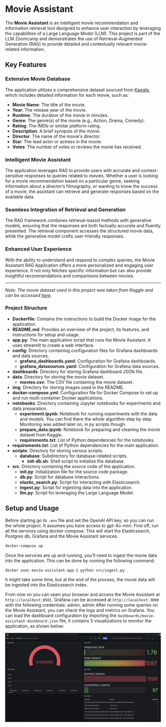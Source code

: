 # Movie Assistant

The **Movie Assistant** is an intelligent movie recommendation and information retrieval tool designed to enhance user interaction by leveraging the capabilities of a Large Language Model (LLM). This project is part of the LLM Zoomcamp and demonstrates the use of Retrieval-Augmented Generation (RAG) to provide detailed and contextually relevant movie-related information.

## Key Features

### Extensive Movie Database
The application utilizes a comprehensive dataset sourced from [Kaggle](https://www.kaggle.com/datasets/rajugc/imdb-movies-dataset-based-on-genre/data), which includes detailed information for each movie, such as:

- **Movie Name**: The title of the movie.
- **Year**: The release year of the movie.
- **Runtime**: The duration of the movie in minutes.
- **Genre**: The genre(s) of the movie (e.g., Action, Drama, Comedy).
- **Rating**: The IMDb or similar platform rating.
- **Description**: A brief synopsis of the movie.
- **Director**: The name of the movie's director.
- **Star**: The lead actor or actress in the movie.
- **Votes**: The number of votes or reviews the movie has received.

### Intelligent Movie Assistant
The application leverages RAG to provide users with accurate and context-sensitive responses to queries related to movies. Whether a user is looking for a movie recommendation based on a particular genre, seeking information about a director’s filmography, or wanting to know the success of a movie, the assistant can retrieve and generate responses based on the available data.

### Seamless Integration of Retrieval and Generation
The RAG framework combines retrieval-based methods with generative models, ensuring that the responses are both factually accurate and fluently presented. The retrieval component accesses the structured movie data, while the generative model crafts user-friendly responses.

### Enhanced User Experience
With the ability to understand and respond to complex queries, the Movie Assistant RAG Application offers a more personalized and engaging user experience. It not only fetches specific information but can also provide insightful recommendations and comparisons between movies.

---

*Note: The movie dataset used in this project was taken from Kaggle and can be accessed [here](https://www.kaggle.com/datasets/rajugc/imdb-movies-dataset-based-on-genre/data).*

### Project Structure

- **Dockerfile**: Contains the instructions to build the Docker image for the application.
- **README.md**: Provides an overview of the project, its features, and instructions for setup and usage.
- **app.py**: The main application script that runs the Movie Assistant. It uses streamlit to create a web interface.
- **config**: Directory containing configuration files for Grafana dashboards and data sources.
    - **grafana_dashboards.yaml**: Configuration for Grafana dashboards.
    - **grafana_datasources.yaml**: Configuration for Grafana data sources.
- **dashboards**: Directory for storing Grafana dashboard JSON file.
- **data**: Directory for storing the movie dataset.
    - **movies.csv**: The CSV file containing the movie dataset.
- **img**: Directory for storing images used in the README.
- **docker-compose.yml**: Configuration file for Docker Compose to set up and run multi-container Docker applications.
- **notebooks**: Directory containing Jupyter notebooks for experiments and data preparation.
    - **experiment.ipynb**: Notebook for running experiments with the data and models. You can find there the whole algorithm step by step. Monitoring was added later on, in py scripts though.
    - **prepare_data.ipynb**: Notebook for preparing and cleaning the movie dataset from Kaggle.
    - **requirements.txt**: List of Python dependencies for the notebooks.
- **requirements.txt**: List of Python dependencies for the main application.
- **scripts**: Directory for storing various scripts.
    - **database**: Subdirectory for database-related scripts.
        - **init-db.sh**: Shell script to initialize the database.
- **src**: Directory containing the source code of the application.
    - **__init__.py**: Initialization file for the source code package.
    - **db.py**: Script for database interactions.
    - **elastic_search.py**: Script for interacting with Elasticsearch.
    - **ingest.py**: Script for ingesting data into the application.
    - **llm.py**: Script for leveraging the Large Language Model.


## Setup and Usage
Before starting go to `.env` file and set the OpenAI API key, so you can run the whole project. It assumes you have access to gpt-4o-mini.
First off, run all the services using docker compose. This will start the Elasticsearch, Postgres db, Grafana and the Movie Assistant services.

```bash
docker-compose up
```

Once the services are up and running, you'll need to ingest the movie data into the application. This can be done by running the following command:

```bash
docker exec movie-assistant-app-1 python src/ingest.py
```

It might take some time, but at the end of the process, the movie data will be ingested into the Elasticsearch index.

From now on you can open your browser and access the Movie Assistant at `http://localhost:8501`.
Grafana can be accessed at `http://localhost:3000` with the following credentials: admin, admin
After running some queries on the Movie Assistant, you can check the logs and metrics on Grafana.
You can load the dashboard configuration by importing the `dashboards/movie-assistant-dashboard.json` file, it contains 5 visualizations to monitor the application, as shown below:

![Grafana Dashboard](img/grafana.png)